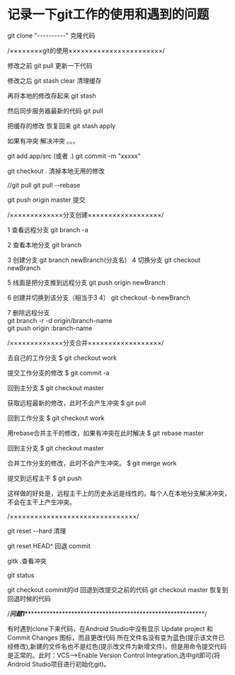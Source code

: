 # 记录一下git工作的使用和遇到的问题

git clone "----------" 克隆代码

/××××××××git的使用×××××××××××××××××××××××/

修改之前 git pull 更新一下代码

修改之后 git stash clear 清理缓存

再将本地的修改存起来  git stash

然后同步服务器最新的代码  git pull

把缓存的修改  恢复回来  git stash apply

如果有冲突 解决冲突 。。。

git add app/src (或者  .)
git commit -m "xxxxx"

git checkout .  清掉本地无用的修改

//git pull
git pull --rebase

git push origin master 提交

/×××××××××××××分支创建××××××××××××××××××/

1 查看远程分支
    git branch -a  

2 查看本地分支
   git branch  
  
3 创建分支
   git branch newBranch(分支名)
  
4 切换分支
   git checkout newBranch

5 线面是把分支推到远程分支 
   git push origin newBranch  
 
6 创建并切换到该分支（相当于3 4）
   git checkout -b newBranch
  
7 删除远程分支  
    git branch -r -d origin/branch-name  
    git push origin :branch-name  

/×××××××××××××分支合并××××××××××××××××××/

去自己的工作分支
  $ git checkout work

提交工作分支的修改
  $ git commit -a

回到主分支
  $ git checkout master

获取远程最新的修改，此时不会产生冲突
  $ git pull

回到工作分支
  $ git checkout work

用rebase合并主干的修改，如果有冲突在此时解决
  $ git rebase master

回到主分支
  $ git checkout master

合并工作分支的修改，此时不会产生冲突。
  $ git merge work

提交到远程主干
$ git push

这样做的好处是，远程主干上的历史永远是线性的。每个人在本地分支解决冲突，不会在主干上产生冲突。

/×××××××××××××××××××××××××××××××/

git reset --hard  清理

git reset HEAD^ 回退 commit

gitk .查看冲突

git status

git checkout commit的id  回退到改提交之前的代码
git checkout master      恢复到回退时候的代码

/***问题1*************************************************************/

有时遇到clone下来代码，在Android Studio中没有显示 Update project 和 Commit Changes 图标，而且更改代码 所在文件名没有变为蓝色(提示该文件已经修改),新建的文件名也不是红色(提示改文件为新增文件)，但是用命令提交代码是正常的。此时：VCS-->Enable Version Control Integration,选中git即可(将Android Studio项目进行初始化git)。
